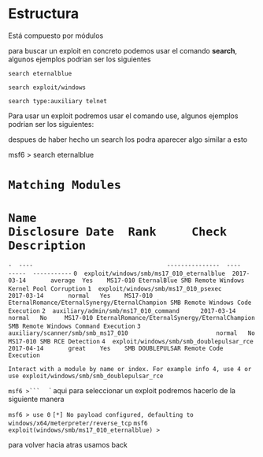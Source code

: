 # Estructura


Está compuesto por módulos



para buscar un  exploit en concreto podemos usar el comando **search**, algunos ejemplos podrian ser los siguientes

`search eternalblue`

`search exploit/windows`

`search type:auxiliary telnet`

Para usar un exploit podremos usar el comando use, algunos ejemplos podrian ser los siguientes:

despues de haber hecho un search los podra aparecer algo similar a esto

msf6 > search eternalblue

`Matching Modules`
================

   #  `Name                                      Disclosure Date  Rank     Check  Description`
   `-  ----                                      ---------------  ----     -----  -----------`
   `0  exploit/windows/smb/ms17_010_eternalblue  2017-03-14       average  Yes    MS17-010 EternalBlue SMB Remote Windows Kernel Pool Corruption`
   `1  exploit/windows/smb/ms17_010_psexec       2017-03-14       normal   Yes    MS17-010 EternalRomance/EternalSynergy/EternalChampion SMB Remote Windows Code Execution`
   `2  auxiliary/admin/smb/ms17_010_command      2017-03-14       normal   No     MS17-010 EternalRomance/EternalSynergy/EternalChampion SMB Remote Windows Command Execution`
   `3  auxiliary/scanner/smb/smb_ms17_010                         normal   No     MS17-010 SMB RCE Detection`
   `4  exploit/windows/smb/smb_doublepulsar_rce  2017-04-14       great    Yes    SMB DOUBLEPULSAR Remote Code Execution`


`Interact with a module by name or index. For example info 4, use 4 or use exploit/windows/smb/smb_doublepulsar_rce`

`msf6 >``` 
`
`
aqui para seleccionar un exploit podremos hacerlo de la siguiente manera

`msf6 > use 0`
`[*] No payload configured, defaulting to windows/x64/meterpreter/reverse_tcp`
`msf6 exploit(windows/smb/ms17_010_eternalblue) >` 

para volver hacia atras usamos back







